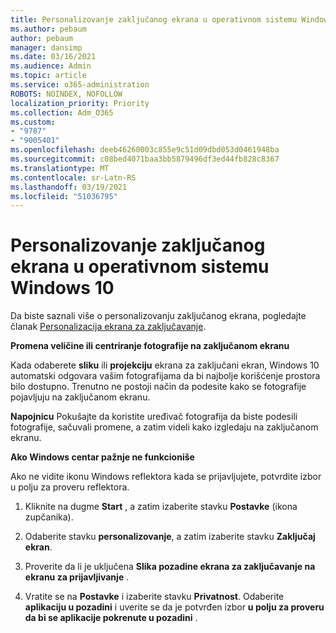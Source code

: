 ```yaml
---
title: Personalizovanje zaključanog ekrana u operativnom sistemu Windows 10
ms.author: pebaum
author: pebaum
manager: dansimp
ms.date: 03/16/2021
ms.audience: Admin
ms.topic: article
ms.service: o365-administration
ROBOTS: NOINDEX, NOFOLLOW
localization_priority: Priority
ms.collection: Adm_O365
ms.custom:
- "9787"
- "9005401"
ms.openlocfilehash: deeb46260003c855e9c51d09dbd053d0461948ba
ms.sourcegitcommit: c08bed4071baa3bb5879496df3ed44fb828c8367
ms.translationtype: MT
ms.contentlocale: sr-Latn-RS
ms.lasthandoff: 03/19/2021
ms.locfileid: "51036795"
---
```

# <a name="personalize-your-lock-screen-in-windows-10"></a>Personalizovanje zaključanog ekrana u operativnom sistemu Windows 10

Da biste saznali više o personalizovanju zaključanog ekrana, pogledajte članak [Personalizacija ekrana za zaključavanje](https://support.microsoft.com/windows/personalize-your-lock-screen-81dab9b0-35cf-887c-84a0-6de8ef72bea0).

**Promena veličine ili centriranje fotografije na zaključanom ekranu**

Kada odaberete **sliku** ili **projekciju** ekrana za zaključani ekran, Windows 10 automatski odgovara vašim fotografijama da bi najbolje korišćenje prostora bilo dostupno. Trenutno ne postoji način da podesite kako se fotografije pojavljuju na zaključanom ekranu.

**Napojnicu** Pokušajte da koristite uređivač fotografija da biste podesili fotografije, sačuvali promene, a zatim videli kako izgledaju na zaključanom ekranu.

**Ako Windows centar pažnje ne funkcioniše**

Ako ne vidite ikonu Windows reflektora kada se prijavljujete, potvrdite izbor u polju za proveru reflektora. 

1. Kliknite na dugme **Start** , a zatim izaberite stavku **Postavke** (ikona zupčanika).

1. Odaberite stavku **personalizovanje**, a zatim izaberite stavku **Zaključaj ekran**.

1. Proverite da li je uključena **Slika pozadine ekrana za zaključavanje na ekranu za prijavljivanje** .

1. Vratite se na **Postavke** i izaberite stavku **Privatnost**. Odaberite **aplikaciju u pozadini** i uverite se da je potvrđen izbor **u polju za proveru da bi se aplikacije pokrenute u pozadini** .
